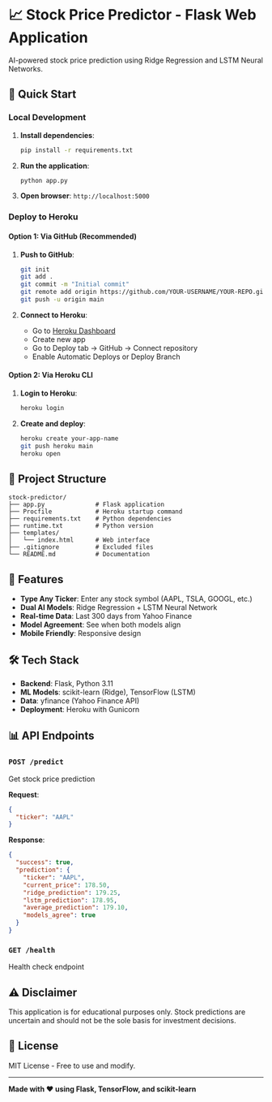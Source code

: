 # 📈 Stock Price Predictor - Flask Web Application

AI-powered stock price prediction using Ridge Regression and LSTM Neural Networks.

## 🚀 Quick Start

### Local Development

1. **Install dependencies**:
   ```bash
   pip install -r requirements.txt
   ```

2. **Run the application**:
   ```bash
   python app.py
   ```

3. **Open browser**: `http://localhost:5000`

### Deploy to Heroku

#### Option 1: Via GitHub (Recommended)

1. **Push to GitHub**:
   ```bash
   git init
   git add .
   git commit -m "Initial commit"
   git remote add origin https://github.com/YOUR-USERNAME/YOUR-REPO.git
   git push -u origin main
   ```

2. **Connect to Heroku**:
   - Go to [Heroku Dashboard](https://dashboard.heroku.com)
   - Create new app
   - Go to Deploy tab → GitHub → Connect repository
   - Enable Automatic Deploys or Deploy Branch

#### Option 2: Via Heroku CLI

1. **Login to Heroku**:
   ```bash
   heroku login
   ```

2. **Create and deploy**:
   ```bash
   heroku create your-app-name
   git push heroku main
   heroku open
   ```

## 📁 Project Structure

```
stock-predictor/
├── app.py              # Flask application
├── Procfile            # Heroku startup command
├── requirements.txt    # Python dependencies
├── runtime.txt         # Python version
├── templates/
│   └── index.html      # Web interface
├── .gitignore          # Excluded files
└── README.md           # Documentation
```

## 🎯 Features

- **Type Any Ticker**: Enter any stock symbol (AAPL, TSLA, GOOGL, etc.)
- **Dual AI Models**: Ridge Regression + LSTM Neural Network
- **Real-time Data**: Last 300 days from Yahoo Finance
- **Model Agreement**: See when both models align
- **Mobile Friendly**: Responsive design

## 🛠️ Tech Stack

- **Backend**: Flask, Python 3.11
- **ML Models**: scikit-learn (Ridge), TensorFlow (LSTM)
- **Data**: yfinance (Yahoo Finance API)
- **Deployment**: Heroku with Gunicorn

## 📊 API Endpoints

### `POST /predict`
Get stock price prediction

**Request**:
```json
{
  "ticker": "AAPL"
}
```

**Response**:
```json
{
  "success": true,
  "prediction": {
    "ticker": "AAPL",
    "current_price": 178.50,
    "ridge_prediction": 179.25,
    "lstm_prediction": 178.95,
    "average_prediction": 179.10,
    "models_agree": true
  }
}
```

### `GET /health`
Health check endpoint

## ⚠️ Disclaimer

This application is for educational purposes only. Stock predictions are uncertain and should not be the sole basis for investment decisions.

## 📄 License

MIT License - Free to use and modify.

---

**Made with ❤️ using Flask, TensorFlow, and scikit-learn**
